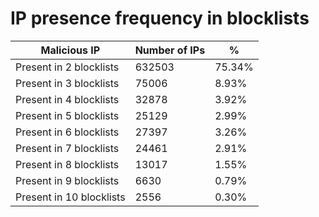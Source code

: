 # IP presence frequency in blocklists
| Malicious IP | Number of IPs | % |
|----|----|----|
| Present in 2 blocklists | 632503 | 75.34% |
| Present in 3 blocklists | 75006 | 8.93% |
| Present in 4 blocklists | 32878 | 3.92% |
| Present in 5 blocklists | 25129 | 2.99% |
| Present in 6 blocklists | 27397 | 3.26% |
| Present in 7 blocklists | 24461 | 2.91% |
| Present in 8 blocklists | 13017 | 1.55% |
| Present in 9 blocklists | 6630 | 0.79% |
| Present in 10 blocklists | 2556 | 0.30% |
